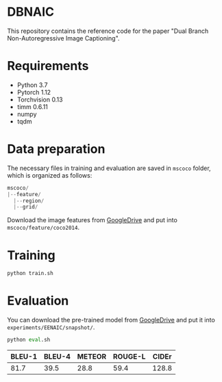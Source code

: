 # DBNAIC
This repository contains the reference code for the paper "Dual Branch Non-Autoregressive Image Captioning".

# Requirements
- Python 3.7
- Pytorch 1.12
- Torchvision 0.13
- timm 0.6.11
- numpy
- tqdm

# Data preparation
The necessary files in training and evaluation are saved in `mscoco` folder, which is organized as follows:
```python
mscoco/
|--feature/
  |--region/
  |--grid/
```
Download the image features from [GoogleDrive](https://drive.google.com/file/d/1muydp9MVCUY4-hoKTsJvk4dZoycnrzbj/view?usp=sharing) and put into `mscoco/feature/coco2014`.

# Training
```python
python train.sh
```

# Evaluation
You can download the pre-trained model from [GoogleDrive](https://drive.google.com/file/d/19y8ZcNIMdqrqaw5K6lOgb90wxxrY690b/view?usp=sharing) and put it into `experiments/EENAIC/snapshot/`.
```python
python eval.sh
```
| BLEU-1      | BLEU-4      | METEOR      | ROUGE-L     | CIDEr       |     
| ----------- | ----------- | ----------- | ----------- | ----------- |
| 81.7        | 39.5        | 28.8        | 59.4        | 128.8       |
